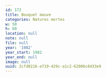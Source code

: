 ```yaml
---
id: 172
title: Bouquet mauve
categories: Natures mortes
w: 50
h: 60
location: null
note: null
file: null
year: '1982'
year_start: 1982
year_end: null
image: null
uuid: 2cfd8216-e719-429c-a1c2-62006c8433e9
---
```


